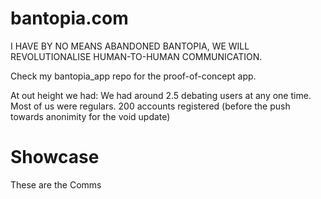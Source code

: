 # bantopia.com

I HAVE BY NO MEANS ABANDONED BANTOPIA, WE WILL REVOLUTIONALISE HUMAN-TO-HUMAN COMMUNICATION.

Check my bantopia_app repo for the proof-of-concept app.

At out height we had:
We had around 2.5 debating users at any one time.
Most of us were regulars.
200 accounts registered (before the push towards anonimity for the void update)

# Showcase

These are the Comms



